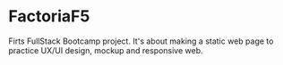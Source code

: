 # FactoriaF5
Firts FullStack Bootcamp project. It's about making a static web page to practice UX/UI design, mockup and responsive web.

